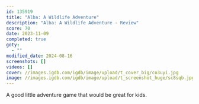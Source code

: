 ```yaml
---
id: 135919
title: "Alba: A Wildlife Adventure"
description: "Alba: A Wildlife Adventure - Review"
score: 70
date: 2023-11-09
completed: true
goty:
  - ""
modified_date: 2024-08-16
screenshots: []
videos: []
cover: //images.igdb.com/igdb/image/upload/t_cover_big/co3uyi.jpg
image: //images.igdb.com/igdb/image/upload/t_screenshot_huge/sc8sqb.jpg
---
```

A good little adventure game that would be great for kids.